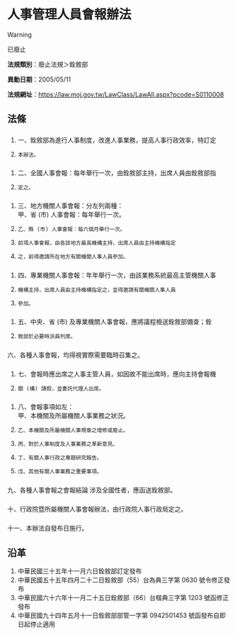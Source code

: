 # 人事管理人員會報辦法


> [!WARNING]
> 已廢止


**法規類別**：廢止法規＞銓敘部

**異動日期**：2005/05/11  

**法規網址**：https://law.moj.gov.tw/LawClass/LawAll.aspx?pcode=S0110008



## 法條
##### 
1. 一、銓敘部為進行人事制度，改進人事業務，提高人事行政效率，特訂定
1.     本辦法。

##### 
1. 二、全國人事會報：每年舉行一次，由銓敘部主持，出席人員由銓敘部指
1.     定之。

##### 
1. 三、地方機關人事會報：分左列兩種：  
    甲、省 (市) 人事會報：每年舉行一次。
1.     乙、縣 (市) 人事會報：每六個月舉行一次。
1.     前項人事會報，由各該地方最高機構主持，出席人員由主持機構指定
1.     之，前得邀請所在地方有關機關人事人員參加。

##### 
1. 四、專業機關人事會報：年年舉行一次，由該業務系統最高主管機關人事
1.     機構主持，出席人員由主持機構指定之，並得邀請有關機關人事人員
1.     參加。

##### 
1. 五、中央、省 (市) 及專業機關人事會報，應將議程檢送銓敘部備查；銓
1.     敘部於必要時派員列席。

##### 
六、各種人事會報，均得視實際需要臨時召集之。

##### 
1. 七、會報時應出席之人事主管人員，如因故不能出席時，應向主持會報機
1.     關 (構) 請假，並委託代理人出席。

##### 
1. 八、會報事項如左：  
    甲、本機關及所屬機關人事業務之狀況。
1.     乙、本機關及所屬機關人事規章之增修或廢止。
1.     丙、對於人事制度及人事業務之革新意見。
1.     丁、有關人事行政之專題研究報告。
1.     戊、其他有關人事業務之重要事項。

##### 
九、各種人事會報之會報結論 涉及全國性者，應函送銓敘部。

##### 
十、行政院暨所屬機關人事會報辦法，由行政院人事行政局定之。

##### 
十一、本辦法自發布日施行。

## 沿革
1. 中華民國三十五年十一月六日銓敘部訂定發布
1. 中華民國五十五年四月二十二日銓敘部（55）台為典三字第 0630 號令修正發布
1. 中華民國六十六年十一月二十五日銓敘部（66）台楷典三字第 1203 號函修正發布
1. 中華民國九十四年五月十一日銓敘部部管一字第 0942501453 號函發布自即日起停止適用
